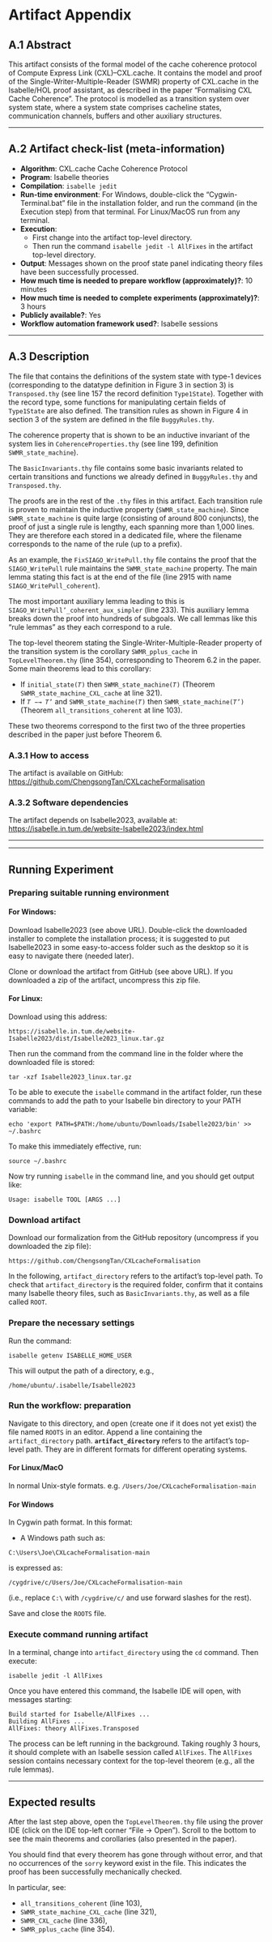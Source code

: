 # Artifact Appendix

## A.1 Abstract
This artifact consists of the formal model of the cache coherence protocol of Compute Express Link (CXL)–CXL.cache. It contains the model and proof of the Single-Writer-Multiple-Reader (SWMR) property of CXL.cache in the Isabelle/HOL proof assistant, as described in the paper “Formalising CXL Cache Coherence”. The protocol is modelled as a transition system over system state, where a system state comprises cacheline states, communication channels, buffers and other auxiliary structures.

---

## A.2 Artifact check-list (meta-information)
- **Algorithm**: CXL.cache Cache Coherence Protocol  
- **Program**: Isabelle theories  
- **Compilation**: `isabelle jedit`  
- **Run-time environment**: For Windows, double-click the “Cygwin-Terminal.bat” file in the installation folder, and run the command (in the Execution step) from that terminal.  For Linux/MacOS run from any terminal.
- **Execution**:  
  - First change into the artifact top-level directory.  
  - Then run the command `isabelle jedit -l AllFixes` in the artifact top-level directory.  
- **Output**: Messages shown on the proof state panel indicating theory files have been successfully processed.  
- **How much time is needed to prepare workflow (approximately)?**: 10 minutes  
- **How much time is needed to complete experiments (approximately)?**: 3 hours  
- **Publicly available?**: Yes  
- **Workflow automation framework used?**: Isabelle sessions  

---

## A.3 Description
The file that contains the definitions of the system state with type-1 devices (corresponding to the datatype definition in Figure 3 in section 3) is `Transposed.thy` (see line 157 the record definition `Type1State`). Together with the record type, some functions for manipulating certain fields of `Type1State` are also defined. The transition rules as shown in Figure 4 in section 3 of the system are defined in the file `BuggyRules.thy`.

The coherence property that is shown to be an inductive invariant of the system lies in `CoherenceProperties.thy` (see line 199, definition `SWMR_state_machine`).

The `BasicInvariants.thy` file contains some basic invariants related to certain transitions and functions we already defined in `BuggyRules.thy` and `Transposed.thy`.

The proofs are in the rest of the `.thy` files in this artifact. Each transition rule is proven to maintain the inductive property (`SWMR_state_machine`). Since `SWMR_state_machine` is quite large (consisting of around 800 conjuncts), the proof of just a single rule is lengthy, each spanning more than 1,000 lines. They are therefore each stored in a dedicated file, where the filename corresponds to the name of the rule (up to a prefix).

As an example, the `FixSIAGO_WritePull.thy` file contains the proof that the `SIAGO_WritePull` rule maintains the `SWMR_state_machine` property. The main lemma stating this fact is at the end of the file (line 2915 with name `SIAGO_WritePull_coherent`).

The most important auxiliary lemma leading to this is `SIAGO_WritePull’_coherent_aux_simpler` (line 233). This auxiliary lemma breaks down the proof into hundreds of subgoals. We call lemmas like this “rule lemmas” as they each correspond to a rule.

The top-level theorem stating the Single-Writer-Multiple-Reader property of the transition system is the corollary `SWMR_pplus_cache` in `TopLevelTheorem.thy` (line 354), corresponding to Theorem 6.2 in the paper. Some main theorems lead to this corollary:
- If `initial_state(𝑇)` then `SWMR_state_machine(𝑇)` (Theorem `SWMR_state_machine_CXL_cache` at line 321).  
- If `𝑇 −→ 𝑇’` and `SWMR_state_machine(𝑇)` then `SWMR_state_machine(𝑇’)` (Theorem `all_transitions_coherent` at line 103).  

These two theorems correspond to the first two of the three properties described in the paper just before Theorem 6.

### A.3.1 How to access
The artifact is available on GitHub:  
<https://github.com/ChengsongTan/CXLcacheFormalisation>

### A.3.2 Software dependencies
The artifact depends on Isabelle2023, available at:  
<https://isabelle.in.tum.de/website-Isabelle2023/index.html>

---


---

## Running Experiment

### Preparing suitable running environment
#### For Windows:
Download Isabelle2023 (see above URL). Double-click the downloaded installer to complete the installation process; it is suggested to put Isabelle2023 in some easy-to-access folder such as the desktop so it is easy to navigate there (needed later).

Clone or download the artifact from GitHub (see above URL). If you downloaded a zip of the artifact, uncompress this zip file.

#### For Linux: 
Download using this address:
```
https://isabelle.in.tum.de/website-Isabelle2023/dist/Isabelle2023_linux.tar.gz
```

Then run the command from the command line in the folder where the downloaded file is stored:
```
tar -xzf Isabelle2023_linux.tar.gz
```


To be able to execute the `isabelle` command in the artifact folder, run these commands to add the path to your Isabelle bin directory to your PATH variable:
```
echo 'export PATH=$PATH:/home/ubuntu/Downloads/Isabelle2023/bin' >> ~/.bashrc
```


To make this immediately effective, run:
```
source ~/.bashrc
```


Now try running `isabelle` in the command line, and you should get output like:
```
Usage: isabelle TOOL [ARGS ...]
```

### Download artifact
Download our formalization from the GitHub repository (uncompress if you downloaded the zip file):
```
https://github.com/ChengsongTan/CXLcacheFormalisation
```


In the following, `artifact_directory` refers to the artifact’s top-level path. To check that `artifact_directory` is the required folder, confirm that it contains many Isabelle theory files, such as `BasicInvariants.thy`, as well as a file called `ROOT`.

### Prepare the necessary settings
Run the command:
```
isabelle getenv ISABELLE_HOME_USER
```
This will output the path of a directory, e.g.,  
```
/home/ubuntu/.isabelle/Isabelle2023
```




### Run the workflow: preparation
Navigate to this directory, and open (create one if it does not yet exist) the file named `ROOTS` in an editor. Append a line containing the `artifact_directory` path. 
**`artifact_directory`** refers to the artifact’s top-level path. They are in different formats for different operating systems.

#### For Linux/MacO
In normal Unix-style formats. e.g. `/Users/Joe/CXLcacheFormalisation-main`

#### For Windows
In Cygwin path format. In this format:  
- A Windows path such as:  
```
C:\Users\Joe\CXLcacheFormalisation-main
```

is expressed as:  
```
/cygdrive/c/Users/Joe/CXLcacheFormalisation-main
```
(i.e., replace `C:\` with `/cygdrive/c/` and use forward slashes for the rest).



Save and close the `ROOTS` file.  

### Execute command running artifact
In a terminal, change into `artifact_directory` using the `cd` command. Then execute:
```
isabelle jedit -l AllFixes
```

Once you have entered this command, the Isabelle IDE will open, with messages starting:
```
Build started for Isabelle/AllFixes ...
Building AllFixes ...
AllFixes: theory AllFixes.Transposed
```

The process can be left running in the background. Taking roughly 3 hours, it should complete with an Isabelle session called `AllFixes`. The `AllFixes` session contains necessary context for the top-level theorem (e.g., all the rule lemmas).

---

## Expected results
After the last step above, open the `TopLevelTheorem.thy` file using the prover IDE (click on the IDE top-left corner “File → Open”). Scroll to the bottom to see the main theorems and corollaries (also presented in the paper).

You should find that every theorem has gone through without error, and that no occurrences of the `sorry` keyword exist in the file. This indicates the proof has been successfully mechanically checked.

In particular, see:
- `all_transitions_coherent` (line 103),  
- `SWMR_state_machine_CXL_cache` (line 321),  
- `SWMR_CXL_cache` (line 336),  
- `SWMR_pplus_cache` (line 354).
